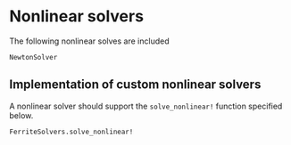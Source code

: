 # Nonlinear solvers
The following nonlinear solves are included
```@docs
NewtonSolver
```


## Implementation of custom nonlinear solvers
A nonlinear solver should support the `solve_nonlinear!` function specified below. 

```@docs
FerriteSolvers.solve_nonlinear!
```